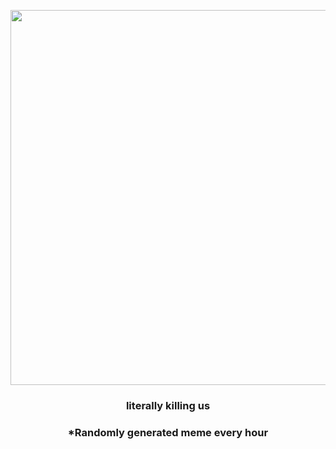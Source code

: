 <p align="center">
        <img src="https://i.redd.it/zr3b1owtdrq91.jpg" width="600" height="600">
        </p>
        <h3 align="center">literally killing us</h3>
        <h3 align="center">*Randomly generated meme every hour</h3>
    